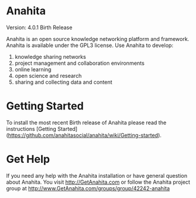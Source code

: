 Anahita
================
Version: 4.0.1 Birth Release

Anahita is an open source knowledge networking platform and framework. Anahita is available under the GPL3 license. Use Anahita to develop:

1. knowledge sharing networks
2. project management and collaboration environments
3. online learning
4. open science and research
5. sharing and collecting data and content

Getting Started
================
To install the most recent Birth release of Anahita please read the instructions [Getting Started] (https://github.com/anahitasocial/anahita/wiki/Getting-started).

Get Help
=========
If you need any help with the Anahita installation or have general question about Anahita. 
You visit http://GetAnahita.com or follow the Anahita project group at http://www.GetAnahita.com/groups/group/42242-anahita
